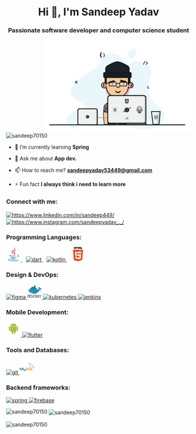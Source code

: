 <h1 align="center">Hi 👋, I'm Sandeep Yadav</h1>
<h3 align="center">Passionate software developer and computer science student</h3>

<img align= "right" alt="Coding" width="400" src="https://github.com/sandeep70150/sandeep70150/blob/main/coding%20animation.gif">
 
<p align="left"> <img src="https://komarev.com/ghpvc/?username=sandeep70150&label=Profile%20views&color=0e75b6&style=flat" alt="sandeep70150" /> </p>

- 🌱 I’m currently learning **Spring**

- 💬 Ask me about **App dev.**

- 📫 How to reach me? **sandeepyadav53449@gmail.com**

- ⚡ Fun fact **I always think i need to learn more**


<h3 align="left">Connect with me:</h3>
<p align="left">
<a href="www.linkedin.com/in/sandeep449/" target="blank"><img align="center" src="https://raw.githubusercontent.com/rahuldkjain/github-profile-readme-generator/master/src/images/icons/Social/linked-in-alt.svg" alt="https://www.linkedin.com/in/sandeep449/" height="30" width="40" /></a>
<a href="https://instagram.com/https://www.instagram.com/sandeepyadav_._/" target="blank"><img align="center" src="https://raw.githubusercontent.com/rahuldkjain/github-profile-readme-generator/master/src/images/icons/Social/instagram.svg" alt="https://www.instagram.com/sandeepyadav_._/" height="30" width="40" /></a>
</p>

<h3 align="left">Programming Languages:</h3>
<p align="left">
  <a href="https://www.java.com" target="_blank" rel="noreferrer" style="margin-right: 10px;">
    <img src="https://raw.githubusercontent.com/devicons/devicon/master/icons/java/java-original.svg" alt="java" width="40" height="40"/>
   <a href="https://dart.dev" target="_blank" rel="noreferrer" style="margin-right: 10px;">
    <img src="https://www.vectorlogo.zone/logos/dartlang/dartlang-icon.svg" alt="dart" width="40" height="40"/>
  </a> 
  </a> 
  <a href="https://kotlinlang.org" target="_blank" rel="noreferrer" style="margin-right: 10px;">
    <img src="https://www.vectorlogo.zone/logos/kotlinlang/kotlinlang-icon.svg" alt="kotlin" width="40" height="40"/>
  </a>
 
  <a href="https://www.w3.org/html/" target="_blank" rel="noreferrer">
    <img src="https://raw.githubusercontent.com/devicons/devicon/master/icons/html5/html5-original-wordmark.svg" alt="html5" width="40" height="40"/>
  </a>
</p>

<h3 align="left">Design & DevOps:</h3>
<p align="left">
  <a href="https://www.figma.com/" target="_blank" rel="noreferrer">
    <img src="https://www.vectorlogo.zone/logos/figma/figma-icon.svg" alt="figma" width="40" height="40"/>
  </a> 
  <a href="https://www.docker.com/" target="_blank" rel="noreferrer">
    <img src="https://raw.githubusercontent.com/devicons/devicon/master/icons/docker/docker-original-wordmark.svg" alt="docker" width="40" height="40"/>
  </a> 
  <a href="https://kubernetes.io" target="_blank" rel="noreferrer">
    <img src="https://www.vectorlogo.zone/logos/kubernetes/kubernetes-icon.svg" alt="kubernetes" width="40" height="40"/>
  </a> 
  <a href="https://www.jenkins.io" target="_blank" rel="noreferrer">
    <img src="https://www.vectorlogo.zone/logos/jenkins/jenkins-icon.svg" alt="jenkins" width="40" height="40"/>
  </a>
</p>

<h3 align="left">Mobile Development:</h3>
<p align="left">
  <a href="https://developer.android.com" target="_blank" rel="noreferrer">
    <img src="https://raw.githubusercontent.com/devicons/devicon/master/icons/android/android-original-wordmark.svg" alt="android" width="40" height="40"/>
  </a>
 <a href="https://flutter.dev" target="_blank" rel="noreferrer">
    <img src="https://www.vectorlogo.zone/logos/flutterio/flutterio-icon.svg" alt="flutter" width="40" height="40"/>
  </a> 
</p>

<h3 align="left">Tools and Databases:</h3>
<p align="left">
  <a href="https://git-scm.com/" target="_blank" rel="noreferrer">
    <img src="https://www.vectorlogo.zone/logos/git-scm/git-scm-icon.svg" alt="git" width="40" height="40"/>
  </a> 
  <a href="https://www.mysql.com/" target="_blank" rel="noreferrer">
    <img src="https://raw.githubusercontent.com/devicons/devicon/master/icons/mysql/mysql-original-wordmark.svg" alt="mysql" width="40" height="40"/>
  </a>
</p>

<h3 align="left">Backend frameworks:</h3>
<p align="left">
  <a href="https://spring.io/" target="_blank" rel="noreferrer">
    <img src="https://www.vectorlogo.zone/logos/springio/springio-icon.svg" alt="spring" width="40" height="40"/>
  </a>
  <a href="https://firebase.google.com/" target="_blank" rel="noreferrer">
    <img src="https://www.vectorlogo.zone/logos/firebase/firebase-icon.svg" alt="firebase" width="40" height="40"/>
  </a>
</p>


<p><img align="left" src="https://github-readme-stats.vercel.app/api/top-langs?username=sandeep70150&show_icons=true&locale=en&layout=compact" alt="sandeep70150" /></p>

<p>&nbsp;<img align="center" src="https://github-readme-stats.vercel.app/api?username=sandeep70150&show_icons=true&locale=en" alt="sandeep70150" /></p>

<p><img align="center" src="https://github-readme-streak-stats.herokuapp.com/?user=sandeep70150&" alt="sandeep70150" /></p>
